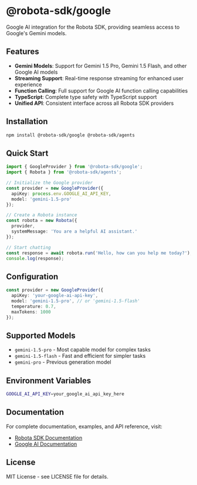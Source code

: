 # @robota-sdk/google

Google AI integration for the Robota SDK, providing seamless access to Google's Gemini models.

## Features

- **Gemini Models**: Support for Gemini 1.5 Pro, Gemini 1.5 Flash, and other Google AI models
- **Streaming Support**: Real-time response streaming for enhanced user experience
- **Function Calling**: Full support for Google AI function calling capabilities
- **TypeScript**: Complete type safety with TypeScript support
- **Unified API**: Consistent interface across all Robota SDK providers

## Installation

```bash
npm install @robota-sdk/google @robota-sdk/agents
```

## Quick Start

```typescript
import { GoogleProvider } from '@robota-sdk/google';
import { Robota } from '@robota-sdk/agents';

// Initialize the Google provider
const provider = new GoogleProvider({
  apiKey: process.env.GOOGLE_AI_API_KEY,
  model: 'gemini-1.5-pro'
});

// Create a Robota instance
const robota = new Robota({
  provider,
  systemMessage: 'You are a helpful AI assistant.'
});

// Start chatting
const response = await robota.run('Hello, how can you help me today?');
console.log(response);
```

## Configuration

```typescript
const provider = new GoogleProvider({
  apiKey: 'your-google-ai-api-key',
  model: 'gemini-1.5-pro', // or 'gemini-1.5-flash'
  temperature: 0.7,
  maxTokens: 1000
});
```

## Supported Models

- `gemini-1.5-pro` - Most capable model for complex tasks
- `gemini-1.5-flash` - Fast and efficient for simpler tasks
- `gemini-pro` - Previous generation model

## Environment Variables

```bash
GOOGLE_AI_API_KEY=your_google_ai_api_key_here
```

## Documentation

For complete documentation, examples, and API reference, visit:
- [Robota SDK Documentation](https://robota.io/)
- [Google AI Documentation](https://ai.google.dev/)

## License

MIT License - see LICENSE file for details. 
